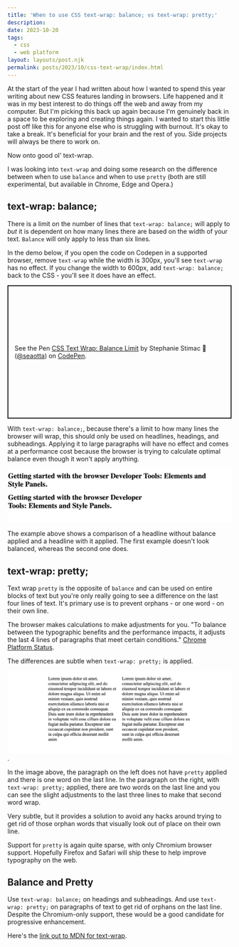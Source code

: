 ```yaml
---
title: 'When to use CSS text-wrap: balance; vs text-wrap: pretty;'
description:
date: 2023-10-20
tags:
  - css
  - web platform
layout: layouts/post.njk
permalink: posts/2023/10/css-text-wrap/index.html
---
```


At the start of the year I had written about how I wanted to spend this year writing about new CSS features landing in browsers. Life happened and it was in my best interest to do things off the web and away from my computer. But I'm picking this back up again because I'm genuinely back in a space to be exploring and creating things again. I wanted to start this little post off like this for anyone else who is struggling with burnout. It's okay to take a break. It's beneficial for your brain and the rest of you. Side projects will always be there to work on.

Now onto good ol' text-wrap. 

I was looking into `text-wrap` and doing some research on the difference between when to use `balance` and when to use `pretty` (both are still experimental, but available in Chrome, Edge and Opera.)

## text-wrap: balance; 

There is a limit on the number of lines that `text-wrap: balance;` will apply to *but* it is dependent on how many lines there are based on the width of your text. `Balance` will only apply to less than six lines. 

In the demo below, if you open the code on Codepen in a supported browser, remove `text-wrap` while the width is 300px, you'll see `text-wrap` has no effect. If you change the width to 600px, add `text-wrap: balance;` back to the CSS - you'll see it does have an effect. 

<div class="codepen-container">
<p class="codepen" data-height="300" data-default-tab="html,result" data-slug-hash="GRPzVLN" data-user="seaotta" style="height: 300px; box-sizing: border-box; display: flex; align-items: center; justify-content: center; border: 2px solid; margin: 1em 0; padding: 1em;">
  <span>See the Pen <a href="https://codepen.io/seaotta/pen/GRPzVLN">
  CSS Text Wrap: Balance Limit</a> by Stephanie Stimac 🔮 (<a href="https://codepen.io/seaotta">@seaotta</a>)
  on <a href="https://codepen.io">CodePen</a>.</span>
</p>
<script async src="https://cpwebassets.codepen.io/assets/embed/ei.js"></script>
</div>

With `text-wrap: balance;`, because there's a limit to how many lines the browser will wrap, this should only be used on headlines, headings, and subheadings. Applying it to large paragraphs will have no effect and comes at a performance cost because the browser is trying to calculate optimal balance even though it won't apply anything. 

![alt: A comparison of a heading with text-wrap balance applied vs not applied. One heading is optically balanced. The other is not with two short words that wrap to the second line of the heading. ](/img/2023/text-wrap/balance.png)

The example above shows a comparison of a headline without balance applied and a headline with it applied. The first example doesn't look balanced, whereas the second one does. 


## text-wrap: pretty; 

Text wrap `pretty` is the opposite of `balance` and can be used on entire blocks of text but you're only really going to see a difference on the last four lines of text. It's primary use is to prevent orphans - or one word - on their own line. 

The browser makes calculations to make adjustments for you. "To balance between the typographic benefits and the performance impacts, it adjusts the last 4 lines of paragraphs that meet certain conditions." [Chrome Platform Status](https://chromestatus.com/feature/5145771917180928).

The differences are subtle when `text-wrap: pretty;` is applied.

![alt: A comparison of paragraphs of text. One has text-wrap pretty applied to it and one does not. The one with text-wrap pretty has two words on the last line and the one without only has one word on the last line, an orphan.](/img/2023/text-wrap/pretty.png).

In the image above, the paragraph on the left does not have `pretty` applied and there is one word on the last line. In the paragraph on the right, with `text-wrap: pretty;` applied, there are two words on the last line and you can see the slight adjustments to the last three lines to make that second word wrap. 

Very subtle, but it provides a solution to avoid any hacks around trying to get rid of those orphan words that visually look out of place on their own line. 

Support for `pretty` is again quite sparse, with only Chromium browser support. Hopefully Firefox and Safari will ship these to help improve typography on the web. 

## Balance and Pretty

Use `text-wrap: balance;` on headings and subheadings. And use `text-wrap: pretty;` on paragraphs of text to get rid of orphans on the last line. Despite the Chromium-only support, these would be a good candidate for progressive enhancement. 

Here's the [link out to MDN for text-wrap](https://developer.mozilla.org/en-US/docs/Web/CSS/text-wrap).


